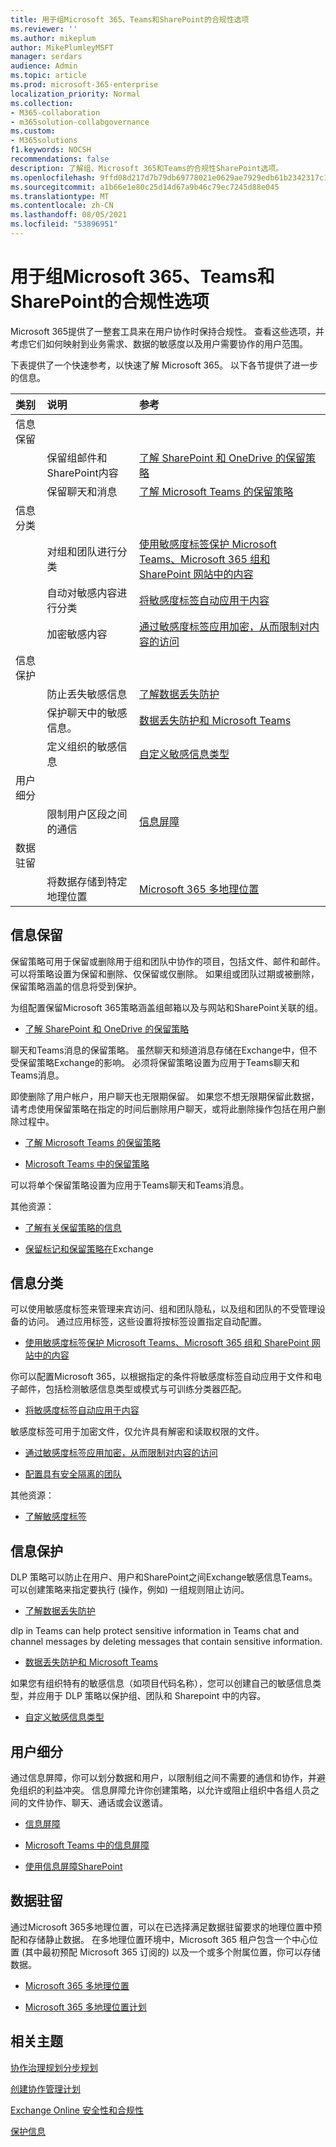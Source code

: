 ```yaml
---
title: 用于组Microsoft 365、Teams和SharePoint的合规性选项
ms.reviewer: ''
ms.author: mikeplum
author: MikePlumleyMSFT
manager: serdars
audience: Admin
ms.topic: article
ms.prod: microsoft-365-enterprise
localization_priority: Normal
ms.collection:
- M365-collaboration
- m365solution-collabgovernance
ms.custom:
- M365solutions
f1.keywords: NOCSH
recommendations: false
description: 了解组、Microsoft 365和Teams的合规性SharePoint选项。
ms.openlocfilehash: 9ffd08d217d7b79db69778021e0629ae7929edb61b2342317c105d60aee181cb
ms.sourcegitcommit: a1b66e1e80c25d14d67a9b46c79ec7245d88e045
ms.translationtype: MT
ms.contentlocale: zh-CN
ms.lasthandoff: 08/05/2021
ms.locfileid: "53896951"
---
```

# <a name="compliance-options-for-microsoft-365-groups-teams-and-sharepoint-collaboration"></a>用于组Microsoft 365、Teams和SharePoint的合规性选项

Microsoft 365提供了一整套工具来在用户协作时保持合规性。 查看这些选项，并考虑它们如何映射到业务需求、数据的敏感度以及用户需要协作的用户范围。

下表提供了一个快速参考，以快速了解 Microsoft 365。 以下各节提供了进一步的信息。

|类别|说明|参考|
|:-------|:----------|:--------|
|信息保留|||
||保留组邮件和SharePoint内容|[了解 SharePoint 和 OneDrive 的保留策略](../compliance/retention-policies-sharepoint.md)|
||保留聊天和消息|[了解 Microsoft Teams 的保留策略](../compliance/retention-policies-teams.md)|
|信息分类|||
||对组和团队进行分类|[使用敏感度标签保护 Microsoft Teams、Microsoft 365 组和 SharePoint 网站中的内容](../compliance/sensitivity-labels-teams-groups-sites.md)|
||自动对敏感内容进行分类|[将敏感度标签自动应用于内容](../compliance/apply-sensitivity-label-automatically.md)|
||加密敏感内容|[通过敏感度标签应用加密，从而限制对内容的访问](../compliance/encryption-sensitivity-labels.md)|
|信息保护|||
||防止丢失敏感信息|[了解数据丢失防护](../compliance/dlp-learn-about-dlp.md)|
||保护聊天中的敏感信息。|[数据丢失防护和 Microsoft Teams](../compliance/dlp-microsoft-teams.md)|
||定义组织的敏感信息|[自定义敏感信息类型](../compliance/sensitive-information-type-learn-about.md)|
|用户细分|||
||限制用户区段之间的通信|[信息屏障](../compliance/information-barriers.md)|
|数据驻留|||
||将数据存储到特定地理位置|[Microsoft 365 多地理位置](/microsoft-365/enterprise/microsoft-365-multi-geo)|

## <a name="information-retention"></a>信息保留

保留策略可用于保留或删除用于组和团队中协作的项目，包括文件、邮件和邮件。 可以将策略设置为保留和删除、仅保留或仅删除。 如果组或团队过期或被删除，保留策略涵盖的信息将受到保护。

为组配置保留Microsoft 365策略涵盖组邮箱以及与网站和SharePoint关联的组。

- [了解 SharePoint 和 OneDrive 的保留策略](../compliance/retention-policies-sharepoint.md)

聊天和Teams消息的保留策略。 虽然聊天和频道消息存储在Exchange中，但不受保留策略Exchange的影响。 必须将保留策略设置为应用于Teams聊天和Teams消息。 

即使删除了用户帐户，用户聊天也无限期保留。 如果您不想无限期保留此数据，请考虑使用保留策略在指定的时间后删除用户聊天，或将此删除操作包括在用户删除过程中。

- [了解 Microsoft Teams 的保留策略](../compliance/retention-policies-teams.md)

- [Microsoft Teams 中的保留策略](/microsoftteams/retention-policies)

可以将单个保留策略设置为应用于Teams聊天和Teams消息。 

其他资源：

- [了解有关保留策略的信息](../compliance/retention.md)

- [保留标记和保留策略在](/exchange/security-and-compliance/messaging-records-management/retention-tags-and-policies)Exchange

## <a name="information-classification"></a>信息分类

可以使用敏感度标签来管理来宾访问、组和团队隐私，以及组和团队的不受管理设备的访问。 通过应用标签，这些设置将按标签设置指定自动配置。

- [使用敏感度标签保护 Microsoft Teams、Microsoft 365 组和 SharePoint 网站中的内容](../compliance/sensitivity-labels-teams-groups-sites.md)

你可以配置Microsoft 365，以根据指定的条件将敏感度标签自动应用于文件和电子邮件，包括检测敏感信息类型或模式与可训练分类器匹配。

- [将敏感度标签自动应用于内容](../compliance/apply-sensitivity-label-automatically.md)

敏感度标签可用于加密文件，仅允许具有解密和读取权限的文件。

- [通过敏感度标签应用加密，从而限制对内容的访问](../compliance/encryption-sensitivity-labels.md)

- [配置具有安全隔离的团队](./secure-teams-security-isolation.md)

其他资源：

- [了解敏感度标签](../compliance/sensitivity-labels.md)


## <a name="information-protection"></a>信息保护

DLP 策略可以防止在用户、用户和SharePoint之间Exchange敏感信息Teams。 可以创建策略来指定要执行 (操作，例如) 一组规则阻止访问。

- [了解数据丢失防护](../compliance/dlp-learn-about-dlp.md)

dlp in Teams can help protect sensitive information in Teams chat and channel messages by deleting messages that contain sensitive information.

- [数据丢失防护和 Microsoft Teams](../compliance/dlp-microsoft-teams.md)

如果您有组织特有的敏感信息（如项目代码名称），您可以创建自己的敏感信息类型，并应用于 DLP 策略以保护组、团队和 Sharepoint 中的内容。

- [自定义敏感信息类型](../compliance/sensitive-information-type-learn-about.md)

## <a name="user-segmentation"></a>用户细分

通过信息屏障，你可以划分数据和用户，以限制组之间不需要的通信和协作，并避免组织的利益冲突。 信息屏障允许你创建策略，以允许或阻止组织中各组人员之间的文件协作、聊天、通话或会议邀请。

- [信息屏障](../compliance/information-barriers.md)

- [Microsoft Teams 中的信息屏障](/microsoftteams/information-barriers-in-teams)

- [使用信息屏障SharePoint](/sharepoint/information-barriers)

## <a name="data-residency"></a>数据驻留

通过Microsoft 365多地理位置，可以在已选择满足数据驻留要求的地理位置中预配和存储静止数据。 在多地理位置环境中，Microsoft 365 租户包含一个中心位置 (其中最初预配 Microsoft 365 订阅的) 以及一个或多个附属位置，你可以存储数据。

- [Microsoft 365 多地理位置](/microsoft-365/enterprise/microsoft-365-multi-geo)

- [Microsoft 365 多地理位置计划](/microsoft-365/enterprise/plan-for-multi-geo)

## <a name="related-topics"></a>相关主题

[协作治理规划分步规划](collaboration-governance-overview.md#collaboration-governance-planning-step-by-step)

[创建协作管理计划](collaboration-governance-first.md)

[Exchange Online 安全性和合规性](/exchange/security-and-compliance/security-and-compliance)

[保护信息](../compliance/information-protection.md)
